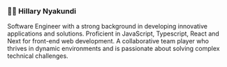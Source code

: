 ### 👋🏽 Hillary Nyakundi

Software Engineer with a strong background in developing innovative applications and solutions. 
Proficient in JavaScript, Typescript, React and Next for front-end web development. A collaborative team player who thrives 
in dynamic environments and is passionate about solving complex technical challenges.
